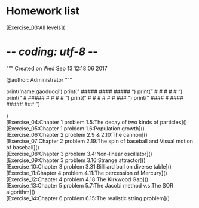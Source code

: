 # Homework list 
[Exercise_03:All levels](<h1>-<em>- coding: utf-8 -</em>-</h1>

<p>&#8221;&#8221;&#8221;
Created on Wed Sep 13 12:18:06 2017</p>

<p>@author: Administrator
&#8220;&#8221;&#8220;</p>

<p>print(&#8216;name:gaoduoqi&#8217;)
print(&#8221;    #####    ####      #####      &#8220;)
print(&#8221;   #         #   #    #     #     &#8220;)
print(&#8221;  #   #####  #    #  #       #    &#8220;)
print(&#8221;   #    # #  #   #    #    ###    &#8220;)
print(&#8221;     #### #  ####      ##### ###  &#8220;)</p>
)<br>
[Exercise_04:Chapter 1 problem 1.5:The decay of two kinds of particles]()<br>
[Exercise_05:Chapter 1 problem 1.6:Population growth]()<br>
[Exercise_06:Chapter 2 problem 2.9 & 2.10:The cannon]()<br>
[Exercise_07:Chapter 2 problem 2.19:The spin of baseball and Visual motion of baseball]()<br>
[Exercise_08:Chapter 3 problem 3.4:Non-linear oscillator]()<br>
[Exercise_09:Chapter 3 problem 3.16:Strange attractor]()<br>
[Exercise_10:Chapter 3 problem 3.31:Billliard ball on diverse table]()<br>
[Exercise_11:Chapter 4 problem 4.11:The percession of Mercury]()<br>
[Exercise_12:Chapter 4 problem 4.18:The Kirkwood Gap]()<br>
[Exercise_13:Chapter 5 problem 5.7:The Jacobi method v.s.The SOR algorithm]()<br>
[Exercise_14:Chapter 6 problem 6.15:The realistic string problem]()<br>
